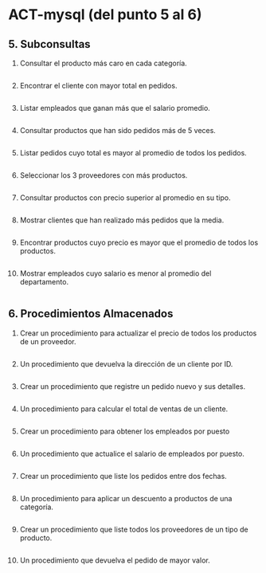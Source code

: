 # ACT-mysql (del punto 5 al 6)

## 5. Subconsultas

1. Consultar el producto más caro en cada categoría.

   ```sql
   
   ```

   

2. Encontrar el cliente con mayor total en pedidos.

   ```sql
   
   ```

   

3. Listar empleados que ganan más que el salario promedio.

   ```sql
   
   ```

   

4. Consultar productos que han sido pedidos más de 5 veces.

   ```sql
   
   ```

   

5. Listar pedidos cuyo total es mayor al promedio de todos los pedidos.

   ```sql
   
   ```

   

6. Seleccionar los 3 proveedores con más productos.

   ```sql
   
   ```

   

7. Consultar productos con precio superior al promedio en su tipo.

   ```sql
   
   ```

   

8. Mostrar clientes que han realizado más pedidos que la media.

   ```sql
   
   ```

   

9. Encontrar productos cuyo precio es mayor que el promedio de todos los productos.

   ```sql
   
   ```

   

10. Mostrar empleados cuyo salario es menor al promedio del departamento.

    ```sql
    
    ```

## 6. Procedimientos Almacenados

1. Crear un procedimiento para actualizar el precio de todos los productos de un proveedor.

   ```sql
   
   ```

   

2. Un procedimiento que devuelva la dirección de un cliente por ID.

   ```sql
   
   ```

   

3. Crear un procedimiento que registre un pedido nuevo y sus detalles.

   ```sql
   
   ```

   

4. Un procedimiento para calcular el total de ventas de un cliente.

   ```sql
   
   ```

   

5. Crear un procedimiento para obtener los empleados por puesto

   ```sql
   
   ```

   

6. Un procedimiento que actualice el salario de empleados por puesto.

   ```sql
   
   ```

   

7. Crear un procedimiento que liste los pedidos entre dos fechas.

   ```sql
   
   ```

   

8. Un procedimiento para aplicar un descuento a productos de una categoría.

   ```sql
   
   ```

   

9. Crear un procedimiento que liste todos los proveedores de un tipo de producto.

   ```sql
   
   ```

   

10. Un procedimiento que devuelva el pedido de mayor valor.

    ```sql
    
    ```

    
